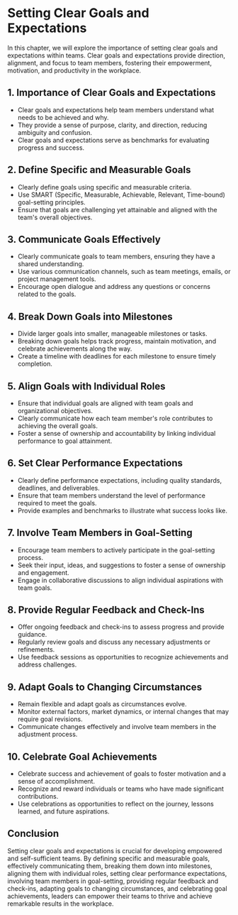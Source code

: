 Setting Clear Goals and Expectations
===============================================

In this chapter, we will explore the importance of setting clear goals and expectations within teams. Clear goals and expectations provide direction, alignment, and focus to team members, fostering their empowerment, motivation, and productivity in the workplace.

**1. Importance of Clear Goals and Expectations**
-------------------------------------------------

* Clear goals and expectations help team members understand what needs to be achieved and why.
* They provide a sense of purpose, clarity, and direction, reducing ambiguity and confusion.
* Clear goals and expectations serve as benchmarks for evaluating progress and success.

**2. Define Specific and Measurable Goals**
-------------------------------------------

* Clearly define goals using specific and measurable criteria.
* Use SMART (Specific, Measurable, Achievable, Relevant, Time-bound) goal-setting principles.
* Ensure that goals are challenging yet attainable and aligned with the team's overall objectives.

**3. Communicate Goals Effectively**
------------------------------------

* Clearly communicate goals to team members, ensuring they have a shared understanding.
* Use various communication channels, such as team meetings, emails, or project management tools.
* Encourage open dialogue and address any questions or concerns related to the goals.

**4. Break Down Goals into Milestones**
---------------------------------------

* Divide larger goals into smaller, manageable milestones or tasks.
* Breaking down goals helps track progress, maintain motivation, and celebrate achievements along the way.
* Create a timeline with deadlines for each milestone to ensure timely completion.

**5. Align Goals with Individual Roles**
----------------------------------------

* Ensure that individual goals are aligned with team goals and organizational objectives.
* Clearly communicate how each team member's role contributes to achieving the overall goals.
* Foster a sense of ownership and accountability by linking individual performance to goal attainment.

**6. Set Clear Performance Expectations**
-----------------------------------------

* Clearly define performance expectations, including quality standards, deadlines, and deliverables.
* Ensure that team members understand the level of performance required to meet the goals.
* Provide examples and benchmarks to illustrate what success looks like.

**7. Involve Team Members in Goal-Setting**
-------------------------------------------

* Encourage team members to actively participate in the goal-setting process.
* Seek their input, ideas, and suggestions to foster a sense of ownership and engagement.
* Engage in collaborative discussions to align individual aspirations with team goals.

**8. Provide Regular Feedback and Check-Ins**
---------------------------------------------

* Offer ongoing feedback and check-ins to assess progress and provide guidance.
* Regularly review goals and discuss any necessary adjustments or refinements.
* Use feedback sessions as opportunities to recognize achievements and address challenges.

**9. Adapt Goals to Changing Circumstances**
--------------------------------------------

* Remain flexible and adapt goals as circumstances evolve.
* Monitor external factors, market dynamics, or internal changes that may require goal revisions.
* Communicate changes effectively and involve team members in the adjustment process.

**10. Celebrate Goal Achievements**
-----------------------------------

* Celebrate success and achievement of goals to foster motivation and a sense of accomplishment.
* Recognize and reward individuals or teams who have made significant contributions.
* Use celebrations as opportunities to reflect on the journey, lessons learned, and future aspirations.

Conclusion
----------

Setting clear goals and expectations is crucial for developing empowered and self-sufficient teams. By defining specific and measurable goals, effectively communicating them, breaking them down into milestones, aligning them with individual roles, setting clear performance expectations, involving team members in goal-setting, providing regular feedback and check-ins, adapting goals to changing circumstances, and celebrating goal achievements, leaders can empower their teams to thrive and achieve remarkable results in the workplace.
